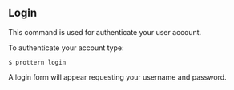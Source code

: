 ## Login

This command is used for authenticate your user account.

To authenticate your account type:

```command
$ prottern login
```

A login form will appear requesting your username and password.